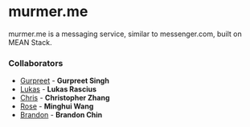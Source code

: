 murmer.me
=======

murmer.me is a messaging service, similar to messenger.com, built on MEAN Stack.

### Collaborators

* [Gurpreet](https://github.com/gsinghware) - **Gurpreet Singh**
* [Lukas](https://github.com/lrascius) - **Lukas Rascius**
* [Chris](https://github.com/czhang) - **Christopher Zhang**
* [Rose](https://github.com/Github-Minghui) - **Minghui Wang**
* [Brandon](https://github.com/brandonmchin) - **Brandon Chin**
